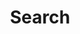 ---
title: "Search" # in any language you want
layout: "search" # necessary for search
# url: "/archive"
# description: "Search"
summary: "search"
placeholder: "Search"
---